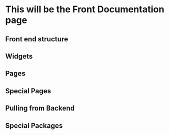 # This will be the Front Documentation page

## Front end structure
## Widgets
## Pages
## Special Pages
## Pulling from Backend
## Special Packages